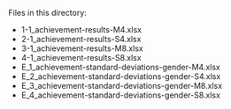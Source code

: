 Files in this directory:
* 1-1_achievement-results-M4.xlsx
* 2-1_achievement-results-S4.xlsx
* 3-1_achievement-results-M8.xlsx
* 4-1_achievement-results-S8.xlsx
* E_1_achievement-standard-deviations-gender-M4.xlsx
* E_2_achievement-standard-deviations-gender-S4.xlsx
* E_3_achievement-standard-deviations-gender-M8.xlsx
* E_4_achievement-standard-deviations-gender-S8.xlsx
